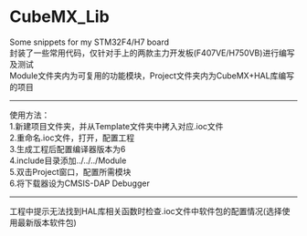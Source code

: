 # CubeMX_Lib
Some snippets for my STM32F4/H7 board  
封装了一些常用代码，仅针对手上的两款主力开发板(F407VE/H750VB)进行编写及测试  
Module文件夹内为可复用的功能模块，Project文件夹内为CubeMX+HAL库编写的项目  
*** 
使用方法：  
1.新建项目文件夹，并从Template文件夹中拷入对应.ioc文件  
2.重命名.ioc文件，打开，配置工程  
3.生成工程后配置编译器版本为6  
4.include目录添加../../../Module  
5.双击Project窗口，配置所需模块  
6.将下载器设为CMSIS-DAP Debugger  
***
工程中提示无法找到HAL库相关函数时检查.ioc文件中软件包的配置情况(选择使用最新版本软件包)  